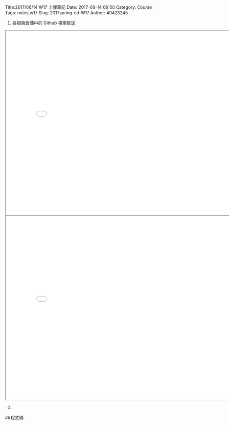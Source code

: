 Title:2017/06/14 W17 上課筆記
Date: 2017-06-14 09:00
Category: Course
Tags: notes,w17
Slug: 2017spring-cd-W17
Author: 40423245

<!-- PELICAN_END_SUMMARY -->

1. 各組員倉儲中的 Github 檔案推送

<iframe src="./../data/W17/onelink.html" width="800" height="600"></iframe>




<iframe src="./../data/W17/ass.html" width="800" height="600"></iframe>


2.
<!-- 導入 Brython 標準程式庫 -->
 
<script src="../data/Brython-3.3.1/brython.js"></script>
<script src="../data/Brython-3.3.1/brython_stdlib.js"></script>
 
<!-- 啟動 Brython -->
<script>
window.onload=function(){
// 設定 data/py 為共用程式路徑
brython({debug:1, pythonpath:['./../data/py']});
}
</script>


<!-- 以下實際利用  Brython 畫兩條直線 -->

<canvas id="fourbar" width="800" height="600"></canvas>

<div id="container1"></div>

<script type="text/python3">
from browser import document as doc
from browser import html
import math
# 準備繪圖畫布
canvas = doc["fourbar"]
container1 = doc['container1']
ctx = canvas.getContext("2d")

#繪製第一隻腳
ctx.beginPath()
ctx.moveTo(409.49,177.9)
ctx.lineTo(452.92,202.68)
ctx.lineTo(304.26,463.26)
ctx.lineTo(260.83,438.48)
ctx.fillStyle="blue"
ctx.fill()

#繪製第二隻腳
ctx.beginPath()
ctx.moveTo(368.85,169.62)
ctx.lineTo(502.67,438.12)
ctx.lineTo(457.92,460.42)
ctx.lineTo(324.1,191.92)
ctx.fillStyle="red"
ctx.fill()

</script>

##程式碼
<pre class="brush: python">
<canvas id="fourbar" width="800" height="600"></canvas>

<div id="container1"></div>

<script type="text/python3">
from browser import document as doc
from browser import html
import math
# 準備繪圖畫布
canvas = doc["fourbar"]
container1 = doc['container1']
ctx = canvas.getContext("2d")

#繪製第一隻腳
ctx.beginPath()
ctx.moveTo(409.49,177.9)
ctx.lineTo(452.92,202.68)
ctx.lineTo(304.26,463.26)
ctx.lineTo(260.83,438.48)
ctx.fillStyle="blue"
ctx.fill()

#繪製第二隻腳
ctx.beginPath()
ctx.moveTo(368.85,169.62)
ctx.lineTo(502.67,438.12)
ctx.lineTo(457.92,460.42)
ctx.lineTo(324.1,191.92)
ctx.fillStyle="red"
ctx.fill()

</script>

</pre>